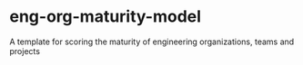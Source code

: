 # eng-org-maturity-model
A template for scoring the maturity of engineering organizations, teams and projects
